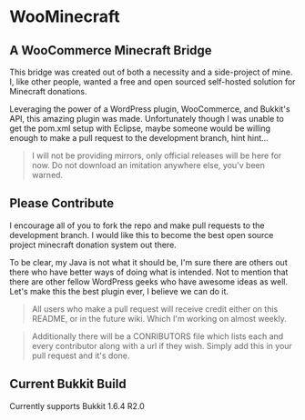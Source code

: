 WooMinecraft
============

A WooCommerce Minecraft Bridge
------------

This bridge was created out of both a necessity and a side-project of mine.  I, like other people, wanted a free and open sourced self-hosted solution for Minecraft donations.

Leveraging the power of a WordPress plugin, WooCommerce, and Bukkit's API, this amazing plugin was made.  Unfortunately though I was unable to get the pom.xml setup with Eclipse, maybe someone would be willing enough to make a pull request to the development branch, hint hint...

> I will not be providing mirrors, only official releases will be here for now.  Do not download an imitation anywhere else, you'v been warned.

Please Contribute
-------------

I encourage all of you to fork the repo and make pull requests to the development branch.  I would like this to become the best open source project minecraft donation system out there.  

To be clear, my Java is not what it should be, I'm sure there are others out there who have better ways of doing what is intended.  Not to mention that there are other fellow WordPress geeks who have awesome ideas as well.  Let's make this the best plugin ever, I believe we can do it.

> All users who make a pull request will receive credit either on this README, or in the future wiki.  Which I'm working on almost weekly.

> Additionally there will be a CONRIBUTORS file which lists each and every contributor along with a url if they wish.  Simply add this in your pull request and it's done.

Current Bukkit Build
-------------

Currently supports Bukkit 1.6.4 R2.0